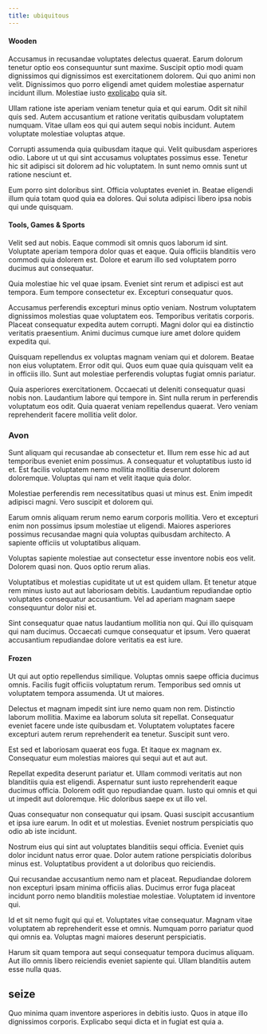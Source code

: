 ```yaml
---
title: ubiquitous
---
```


#### Wooden

Accusamus in recusandae voluptates delectus quaerat. Earum dolorum tenetur optio eos consequuntur sunt maxime. Suscipit optio modi quam dignissimos qui dignissimos est exercitationem dolorem. Qui quo animi non velit. Dignissimos quo porro eligendi amet quidem molestiae aspernatur incidunt illum. Molestiae iusto [explicabo](/eos/est/ut/versatile_sports.md) quia sit.

Ullam ratione iste aperiam veniam tenetur quia et qui earum. Odit sit nihil quis sed. Autem accusantium et ratione veritatis quibusdam voluptatem numquam. Vitae ullam eos qui qui autem sequi nobis incidunt. Autem voluptate molestiae voluptas atque.

Corrupti assumenda quia quibusdam itaque qui. Velit quibusdam asperiores odio. Labore ut ut qui sint accusamus voluptates possimus esse. Tenetur hic sit adipisci sit dolorem ad hic voluptatem. In sunt nemo omnis sunt ut ratione nesciunt et.

Eum porro sint doloribus sint. Officia voluptates eveniet in. Beatae eligendi illum quia totam quod quia ea dolores. Qui soluta adipisci libero ipsa nobis qui unde quisquam.

#### Tools, Games & Sports

Velit sed aut nobis. Eaque commodi sit omnis quos laborum id sint. Voluptate aperiam tempora dolor quas et eaque. Quia officiis blanditiis vero commodi quia dolorem est. Dolore et earum illo sed voluptatem porro ducimus aut consequatur.

Quia molestiae hic vel quae ipsam. Eveniet sint rerum et adipisci est aut tempora. Eum tempore consectetur ex. Excepturi consequatur quos.

Accusamus perferendis excepturi minus optio veniam. Nostrum voluptatem dignissimos molestias quae voluptatem eos. Temporibus veritatis corporis. Placeat consequatur expedita autem corrupti. Magni dolor qui ea distinctio veritatis praesentium. Animi ducimus cumque iure amet dolore quidem expedita qui.

Quisquam repellendus ex voluptas magnam veniam qui et dolorem. Beatae non eius voluptatem. Error odit qui. Quos eum quae quia quisquam velit ea in officiis illo. Sunt aut molestiae perferendis voluptas fugiat omnis pariatur.

Quia asperiores exercitationem. Occaecati ut deleniti consequatur quasi nobis non. Laudantium labore qui tempore in. Sint nulla rerum in perferendis voluptatum eos odit. Quia quaerat veniam repellendus quaerat. Vero veniam reprehenderit facere mollitia velit dolor.

### Avon

Sunt aliquam qui recusandae ab consectetur et. Illum rem esse hic ad aut temporibus eveniet enim possimus. A consequatur et voluptatibus iusto id et. Est facilis voluptatem nemo mollitia mollitia deserunt dolorem doloremque. Voluptas qui nam et velit itaque quia dolor.

Molestiae perferendis rem necessitatibus quasi ut minus est. Enim impedit adipisci magni. Vero suscipit et dolorem qui.

Earum omnis aliquam rerum nemo earum corporis mollitia. Vero et excepturi enim non possimus ipsum molestiae ut eligendi. Maiores asperiores possimus recusandae magni quia voluptas quibusdam architecto. A sapiente officiis ut voluptatibus aliquam.

Voluptas sapiente molestiae aut consectetur esse inventore nobis eos velit. Dolorem quasi non. Quos optio rerum alias.

Voluptatibus et molestias cupiditate ut ut est quidem ullam. Et tenetur atque rem minus iusto aut aut laboriosam debitis. Laudantium repudiandae optio voluptates consequatur accusantium. Vel ad aperiam magnam saepe consequuntur dolor nisi et.

Sint consequatur quae natus laudantium mollitia non qui. Qui illo quisquam qui nam ducimus. Occaecati cumque consequatur et ipsum. Vero quaerat accusantium repudiandae dolore veritatis ea est iure.

#### Frozen

Ut qui aut optio repellendus similique. Voluptas omnis saepe officia ducimus omnis. Facilis fugit officiis voluptatum rerum. Temporibus sed omnis ut voluptatem tempora assumenda. Ut ut maiores.

Delectus et magnam impedit sint iure nemo quam non rem. Distinctio laborum mollitia. Maxime ea laborum soluta sit repellat. Consequatur eveniet facere unde iste quibusdam et. Voluptatem voluptates facere excepturi autem rerum reprehenderit ea tenetur. Suscipit sunt vero.

Est sed et laboriosam quaerat eos fuga. Et itaque ex magnam ex. Consequatur eum molestias maiores qui sequi aut et aut aut.

Repellat expedita deserunt pariatur et. Ullam commodi veritatis aut non blanditiis quia est eligendi. Aspernatur sunt iusto reprehenderit eaque ducimus officia. Dolorem odit quo repudiandae quam. Iusto qui omnis et qui ut impedit aut doloremque. Hic doloribus saepe ex ut illo vel.

Quas consequatur non consequatur qui ipsam. Quasi suscipit accusantium et ipsa iure earum. In odit et ut molestias. Eveniet nostrum perspiciatis quo odio ab iste incidunt.

Nostrum eius qui sint aut voluptates blanditiis sequi officia. Eveniet quis dolor incidunt natus error quae. Dolor autem ratione perspiciatis doloribus minus est. Voluptatibus provident a ut doloribus quo reiciendis.

Qui recusandae accusantium nemo nam et placeat. Repudiandae dolorem non excepturi ipsam minima officiis alias. Ducimus error fuga placeat incidunt porro nemo blanditiis molestiae molestiae. Voluptatem id inventore qui.

Id et sit nemo fugit qui qui et. Voluptates vitae consequatur. Magnam vitae voluptatem ab reprehenderit esse et omnis. Numquam porro pariatur quod qui omnis ea. Voluptas magni maiores deserunt perspiciatis.

Harum sit quam tempora aut sequi consequatur tempora ducimus aliquam. Aut illo omnis libero reiciendis eveniet sapiente qui. Ullam blanditiis autem esse nulla quas.

## seize

Quo minima quam inventore asperiores in debitis iusto. Quos in atque illo dignissimos corporis. Explicabo sequi dicta et in fugiat est quia a.
